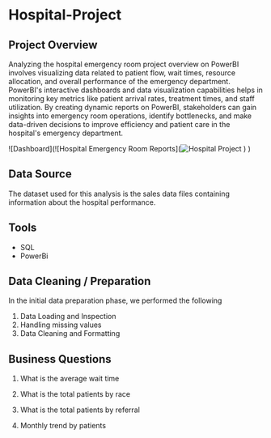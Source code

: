 # Hospital-Project

## Project Overview

Analyzing the hospital emergency room project overview on PowerBI involves visualizing data related to patient flow, wait times, resource allocation, and overall performance of the emergency department. PowerBI's interactive dashboards and data visualization capabilities helps in monitoring key metrics like patient arrival rates, treatment times, and staff utilization. By creating dynamic reports on PowerBI, stakeholders can gain insights into emergency room operations, identify bottlenecks, and make data-driven decisions to improve efficiency and patient care in the hospital's emergency department.

![Dashboard](![Hospital Emergency Room Reports](![Hospital Project](https://github.com/user-attachments/assets/6944ebfa-a99e-4f5b-90da-d4a77ed8601f)
)
)

## Data Source

The dataset used for this analysis is the sales data files containing information about the hospital performance.

## Tools 

- SQL
- PowerBi

## Data Cleaning / Preparation

In the initial data preparation phase, we performed the following

1. Data Loading and Inspection
2. Handling missing values
3. Data Cleaning and Formatting

## Business Questions

1. What is the average wait time

2. What is the total patients by race 

3. What is the total patients by referral

4. Monthly trend by patients
